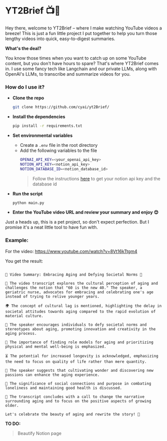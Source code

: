 # YT2Brief 📺📝

Hey there, welcome to YT2Brief – where I make watching YouTube videos a breeze! This is just a fun little project I put together to help you turn those lengthy videos into quick, easy-to-digest summaries.

**What's the deal?**

You know those times when you want to catch up on some YouTube content, but you don't have hours to spare? That's where YT2Brief comes in. I use some fancy tech like Langchain and our private LLMs, along with OpenAI's LLMs, to transcribe and summarize videos for you.

### How do I use it?

-   **Clone the repo**
    ```bash
    git clone https://github.com/cyai/yt2Brief/
    ```
-   **Install the dependencies**
    ```bash
    pip install -r requirements.txt
    ```
-   **Set environmental variables**
    -   Create a `.env` file in the root directory
    -   Add the following variables to the file
        ```bash
        OPENAI_API_KEY=<your_openai_api_key>
        NOTION_API_KEY=<notion_api_key>
        NOTION_DATABASE_ID=<notion_database_id>
        ```
        > Follow the instructions [here](https://developers.notion.com/docs/create-a-notion-integration) to get your notion api key and the database id

-   **Run the script**
    ```bash
    python main.py
    ```
-   **Enter the YouTube video URL and review your summary and enjoy 😊**



Just a heads up, this is a pet project, so don't expect perfection. But I promise it's a neat little tool to have fun with.

### Example:
For the video: https://www.youtube.com/watch?v=8Vt16kTtgm4

You get the result:

```text

🎥 Video Summary: Embracing Aging and Defying Societal Norms 🎉

📝 The video transcript explores the cultural perception of aging and challenges the notion that "60 is the new 40." The speaker, a geriatric nurse, advocates for embracing and celebrating one's age instead of trying to relive younger years.

🌍 The concept of cultural lag is mentioned, highlighting the delay in societal attitudes towards aging compared to the rapid evolution of material culture.

🌟 The speaker encourages individuals to defy societal norms and stereotypes about aging, promoting innovation and creativity in the aging process.

💪 The importance of finding role models for aging and prioritizing physical and mental well-being is emphasized.

⏳ The potential for increased longevity is acknowledged, emphasizing the need to focus on quality of life rather than mere quantity.

🌈 The speaker suggests that cultivating wonder and discovering new passions can enhance the aging experience.

🤝 The significance of social connections and purpose in combating loneliness and maintaining good health is discussed.

📣 The transcript concludes with a call to change the narrative surrounding aging and to focus on the positive aspects of growing older.

Let's celebrate the beauty of aging and rewrite the story! 💪
```

**TO DO:**

> Beautify Notion page
